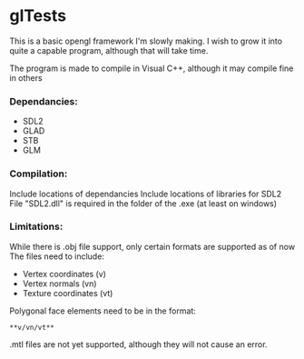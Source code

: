 # glTests

This is a basic opengl framework I'm slowly making. I wish to grow it into quite a capable program, although that will take time.

The program is made to compile in Visual C++, although it may compile fine in others

### Dependancies:

* SDL2
* GLAD
* STB
* GLM

### Compilation:

Include locations of dependancies
Include locations of libraries for SDL2
File "SDL2.dll" is required in the folder of the .exe (at least on windows)

### Limitations:

While there is .obj file support, only certain formats are supported as of now
The files need to include:
* Vertex coordinates (v)
* Vertex normals (vn)
* Texture coordinates (vt)

Polygonal face elements need to be in the format:
    
    **v/vn/vt**

.mtl files are not yet supported, although they will not cause an error.
